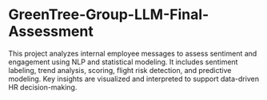 # GreenTree-Group-LLM-Final-Assessment
This project analyzes internal employee messages to assess sentiment and engagement using NLP and statistical modeling. It includes sentiment labeling, trend analysis, scoring, flight risk detection, and predictive modeling. Key insights are visualized and interpreted to support data-driven HR decision-making.
